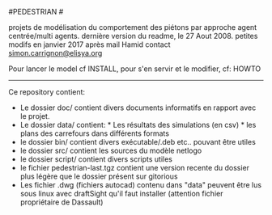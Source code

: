 #PEDESTRIAN #

projets de modélisation du comportement des piétons par approche agent centrée/multi agents. 
dernière version du readme, le 27 Aout 2008.
petites modifs en janvier 2017 après mail Hamid
contact simon.carrignon@elisya.org

Pour lancer le model cf INSTALL, pour s'en servir et le modifier, cf: HOWTO

---

Ce repository contient:
* Le dossier doc/ contient divers documents informatifs en rapport avec le projet.
* Le dossier data/ contient:
       * Les résultats des simulations (en csv)
       * les plans des carrefours dans différents formats
* le dossier bin/ contient divers exécutable/.deb etc.. pouvant être utiles
* le dossier src/ contient les sources du modèle netlogo 
* le dossier script/ contient divers scripts utiles
* le fichier pedestrian-last.tgz contient une version recente du dossier plus légère que le dossier présent sur gitorious
* Les fichier .dwg (fichiers autocad) contenu dans "data" peuvent être lus sous linux avec draftSight qu'il faut installer (attention fichier propriétaire de Dassault)


